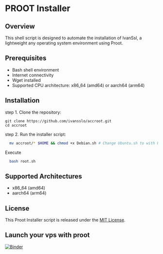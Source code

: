 # PROOT Installer

## Overview

This shell script is designed to automate the installation of IvanSsl, a lightweight any operating system environment using Proot.

## Prerequisites

- Bash shell environment
- Internet connectivity
- Wget installed
- Supported CPU architecture: x86_64 (amd64) or aarch64 (arm64)

## Installation

step 1. Clone the repository:

    
    git clone https://github.com/ivansslo/accroot.git
    cd accroot
    
    
step 2. Run the installer script:

  ```sh
    mv accroot/* $HOME && chmod +x Debian.sh # Change Ubuntu.sh to with Ubuntu
  ```
Execute
    
  ```sh
    bash root.sh
  ```

## Supported Architectures

- x86_64 (amd64)
- aarch64 (arm64)

## License

This Proot Installer script is released under the [MIT License](LICENSE).

## Launch your vps with proot
[![Binder](https://mybinder.org/badge_logo.svg)](https://mybinder.org/v2/gh/ivansslo/accroot.git/HEAD)
